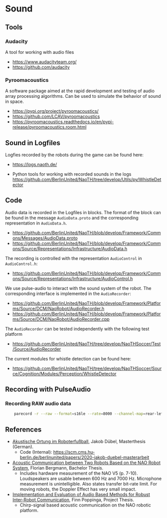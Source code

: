# Sound

## Tools

### Audacity  
A tool for working with audio files

* <https://www.audacityteam.org/>
* <https://github.com/audacity>
  

### Pyroomacoustics  
A software package aimed at the rapid development and testing of audio array processing algorithms. Can be used to simulate the behavior of sound in space.

* <https://pypi.org/project/pyroomacoustics/>
* <https://github.com/LCAV/pyroomacoustics>
* <https://pyroomacoustics.readthedocs.io/en/pypi-release/pyroomacoustics.room.html>


## Sound in Logfiles

Logfies recorded by the robots during the game can be found here:
* <https://logs.naoth.de/>

* Python tools for working with recorded sounds in the logs
   <https://github.com/BerlinUnited/NaoTH/tree/develop/Utils/py/WhistleDetector>


## Code

Audio data is recorded in the Logfiles in blocks. The format of the block can be found in the message `AudioData.proto` and the corresponding representation in `AudioData.h`.

* <https://github.com/BerlinUnited/NaoTH/blob/develop/Framework/Commons/Messages/AudioData.proto>
* <https://github.com/BerlinUnited/NaoTH/blob/develop/Framework/Commons/Source/Representations/Infrastructure/AudioData.h>

The recording is controlled with the representation `AudioControl` in `AudioControl.h`: 

* <https://github.com/BerlinUnited/NaoTH/blob/develop/Framework/Commons/Source/Representations/Infrastructure/AudioControl.h>

We use pulse-audio to interact with the sound system of the robot. The corresponding interface is implemented in the `AudioRecorder`:

* <https://github.com/BerlinUnited/NaoTH/blob/develop/Framework/Platforms/Source/DCM/NaoRobot/AudioRecorder.h>
* <https://github.com/BerlinUnited/NaoTH/blob/develop/Framework/Platforms/Source/DCM/NaoRobot/AudioRecorder.cpp>

The `AudioRecorder` can be tested independently with the following test platform

* <https://github.com/BerlinUnited/NaoTH/tree/develop/NaoTHSoccer/Test/Source/AudioRecorder>

The current modules for whistle detection can be found here:

* <https://github.com/BerlinUnited/NaoTH/tree/develop/NaoTHSoccer/Source/Cognition/Modules/Perception/WhistleDetector>


## Recording with PulseAudio

### Recording RAW audio data

```sh
    parecord -r --raw --format=s16le --rate=8000 --channel-map=rear-left,rear-right,front-left,front-right --channels=4 > test.raw
```

## References

* [Akustische Ortung im Roboterfußball](https://www2.informatik.hu-berlin.de/~naoth/docs/theses/2022-masterthesis-duebel.pdf), Jakob Dübel, Masterthesis (German).
    * Code (Internal): <https://scm.cms.hu-berlin.de/berlinunited/papers/2020-jakob-duebel-masterarbeit>
* [Acoustic Communication between Two Robots Based on the NAO Robot System](https://hulks.de/_files/BA_Florian-Bergmann.pdf), Florian Bergmann, Bachelor Thesis.  
    * Includes hardware measurement of the NAO V5 (p. 7-10). Loudspeakers are usable between 600 Hz and 7000 Hz. Microphone measurement is unintelligible. Also states transfer bit-rate limit. For moving robots, the Doppler Effect has very small impact.
* [Implementation and Evaluation of Audio Based Methods for Robust Inter-Robot Communication](https://hulks.de/_files/PA_Finn-Poppinga.pdf), Finn Poppinga, Project Thesis.  
    * Chirp-signal based acoustic communication on the NAO robotic platform.